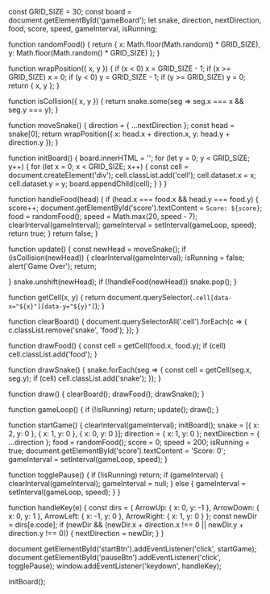 const GRID_SIZE = 30;
const board = document.getElementById('gameBoard');
let snake, direction, nextDirection, food, score, speed, gameInterval, isRunning;

function randomFood() {
return {
x: Math.floor(Math.random() * GRID_SIZE),
y: Math.floor(Math.random() * GRID_SIZE)
};
}

function wrapPosition({ x, y }) {
if (x < 0) x = GRID_SIZE - 1;
if (x >= GRID_SIZE) x = 0;
if (y < 0) y = GRID_SIZE - 1;
if (y >= GRID_SIZE) y = 0;
return { x, y };
}

function isCollision({ x, y }) {
return snake.some(seg => seg.x === x && seg.y === y);
}

function moveSnake() {
direction = { ...nextDirection };
const head = snake[0];
return wrapPosition({ x: head.x + direction.x, y: head.y + direction.y });
}

function initBoard() {
board.innerHTML = '';
for (let y = 0; y < GRID_SIZE; y++) {
for (let x = 0; x < GRID_SIZE; x++) {
const cell = document.createElement('div');
cell.classList.add('cell');
cell.dataset.x = x;
cell.dataset.y = y;
board.appendChild(cell);
}
}
}


function handleFood(head) {
if (head.x === food.x && head.y === food.y) {
score++;
document.getElementById('score').textContent = `Score: ${score}`;
food = randomFood();
speed = Math.max(20, speed - 7);
clearInterval(gameInterval);
gameInterval = setInterval(gameLoop, speed);
return true;
}
return false;
}


function update() {
const newHead = moveSnake();
if (isCollision(newHead)) {
clearInterval(gameInterval);
isRunning = false;
alert('Game Over');
return;

}
snake.unshift(newHead);
if (!handleFood(newHead)) snake.pop();
}

function getCell(x, y) {
return document.querySelector(`.cell[data-x="${x}"][data-y="${y}"]`);
}

function clearBoard() {
document.querySelectorAll('.cell').forEach(c => {
c.classList.remove('snake', 'food');
});
}

function drawFood() {
const cell = getCell(food.x, food.y);
if (cell) cell.classList.add('food');
}

function drawSnake() {
snake.forEach(seg => {
const cell = getCell(seg.x, seg.y);
if (cell) cell.classList.add('snake');
});
}

function draw() {
clearBoard();
drawFood();
drawSnake();
}

function gameLoop() {
if (!isRunning) return;
update();
draw();
}

function startGame() {
clearInterval(gameInterval);
initBoard();
snake = [{ x: 2, y: 0 }, { x: 1, y: 0 }, { x: 0, y: 0 }];
direction = { x: 1, y: 0 };
nextDirection = { ...direction };
food = randomFood();
score = 0;
speed = 200;
isRunning = true;
document.getElementById('score').textContent = 'Score: 0';
gameInterval = setInterval(gameLoop, speed);
}

function togglePause() {
if (!isRunning) return;
if (gameInterval) {
clearInterval(gameInterval);
gameInterval = null;
} else {
gameInterval = setInterval(gameLoop, speed);
}
}

function handleKey(e) {
const dirs = {
ArrowUp:    { x: 0,  y: -1 },
ArrowDown:  { x: 0,  y: 1 },
ArrowLeft:  { x: -1, y: 0 },
ArrowRight: { x: 1,  y: 0 }
};
const newDir = dirs[e.code];
if (newDir && (newDir.x + direction.x !== 0 || newDir.y + direction.y !== 0)) {
nextDirection = newDir;
}
}

document.getElementById('startBtn').addEventListener('click', startGame);
document.getElementById('pauseBtn').addEventListener('click', togglePause);
window.addEventListener('keydown', handleKey);

initBoard();
